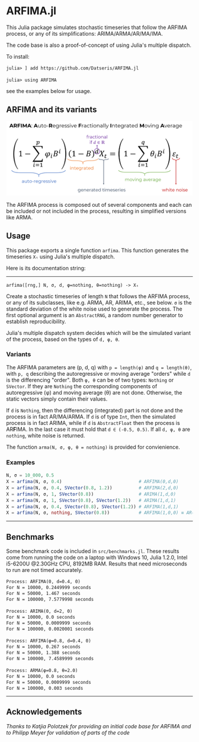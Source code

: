 # ARFIMA.jl
This Julia package simulates stochastic timeseries that follow the ARFIMA process, or any of its simplifications: ARIMA/ARMA/AR/MA/IMA.

The code base is also a proof-of-concept of using Julia's multiple dispatch.

To install:
```
julia> ] add https://github.com/Datseris/ARFIMA.jl

julia> using ARFIMA
```
see the examples below for usage.

## ARFIMA and its variants
![the ARFIMA process](ARFIMA.png)

The ARFIMA process is composed out of several components and each can be included or not included in the process, resulting in simplified versions like ARMA.

## Usage
This package exports a single function `arfima`. This function  generates the timeseries `Xₜ` using Julia's multiple dispatch.

Here is its documentation string:

---

    arfima([rng,] N, σ, d, φ=nothing, θ=nothing) -> Xₜ
Create a stochastic timeseries of length `N` that follows the ARFIMA
process, or any of its subclasses, like e.g. ARMA, AR, ARIMA, etc., see below.
`σ` is the standard deviation of the white noise used to generate the
process. The first optional argument is an `AbstractRNG`, a random
number generator to establish reproducibility.

Julia's multiple dispatch system decides which will be the simulated variant
of the process, based on the types of `d, φ, θ`.

### Variants
The ARFIMA parameters are (p, d, q) with `p = length(φ)` and `q = length(θ)`,
with `p, q` describing the autoregressive or moving average "orders" while
`d` is the differencing "order".
Both `φ, θ` can be of two types: `Nothing` or `SVector`. If they are `Nothing`
the corresponding components of autoregressive (φ) and moving average (θ)
are not done. Otherwise, the static vectors simply contain their values.

If `d` is `Nothing`, then the differencing (integrated)
part is not done and the process is in fact AR/MA/ARMA.
If `d` is of type `Int`, then the simulated process is in fact ARIMA,
while if `d` is `AbstractFloat` then the process is AR**F**IMA.
In the last case it must hold that `d ∈ (-0.5, 0.5)`.
If all `d, φ, θ` are `nothing`, white noise is returned.

The function `arma(N, σ, φ, θ = nothing)` is provided for convienience.

### Examples
```julia
N, σ = 10_000, 0.5
X = arfima(N, σ, 0.4)                             # ARFIMA(0,d,0)
X = arfima(N, σ, 0.4, SVector(0.8, 1.2))          # ARFIMA(2,d,0)
X = arfima(N, σ, 1, SVector(0.8))                 # ARIMA(1,d,0)
X = arfima(N, σ, 1, SVector(0.8), SVector(1.2))   # ARIMA(1,d,1)
X = arfima(N, σ, 0.4, SVector(0.8), SVector(1.2)) # ARFIMA(1,d,1)
X = arfima(N, σ, nothing, SVector(0.8))           # ARFIMA(1,0,0) ≡ AR(1)
```

---

## Benchmarks
Some benchmark code is included in `src/benchmarks.jl`. These results come
from running the code on a laptop with Windows 10, Julia 1.2.0, Intel i5-6200U @2.30GHz CPU, 8192MB RAM. Results that need microseconds to run are not timed accurately.

```
Process: ARFIMA(0, d=0.4, 0)
For N = 10000, 0.2449999 seconds
For N = 50000, 1.467 seconds
For N = 100000, 7.5779998 seconds

Process: ARIMA(0, d=2, 0)
For N = 10000, 0.0 seconds
For N = 50000, 0.0009999 seconds
For N = 100000, 0.0020001 seconds

Process: ARFIMA(φ=0.8, d=0.4, 0)
For N = 10000, 0.267 seconds
For N = 50000, 1.388 seconds
For N = 100000, 7.4589999 seconds

Process: ARMA(φ=0.8, θ=2.0)
For N = 10000, 0.0 seconds
For N = 50000, 0.0009999 seconds
For N = 100000, 0.003 seconds
```

---

## Acknowledgements
*Thanks to Katjia Polotzek for providing an initial code base for ARFIMA and to Philipp Meyer for validation of parts of the code*
